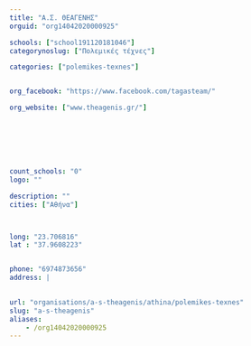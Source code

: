 ```yaml
---
title: "Α.Σ. ΘΕΑΓΕΝΗΣ"
orguid: "org14042020000925"

schools: ["school191120181046"]
categorynoslug: ["Πολεμικές τέχνες"]

categories: ["polemikes-texnes"]


org_facebook: "https://www.facebook.com/tagasteam/"

org_website: ["www.theagenis.gr/"]







count_schools: "0"
logo: ""

description: ""
cities: ["Αθήνα"]



long: "23.706816"
lat : "37.9608223"


phone: "6974873656"
address: |
    

url: "organisations/a-s-theagenis/athina/polemikes-texnes"
slug: "a-s-theagenis"
aliases:
    - /org14042020000925
---
```



